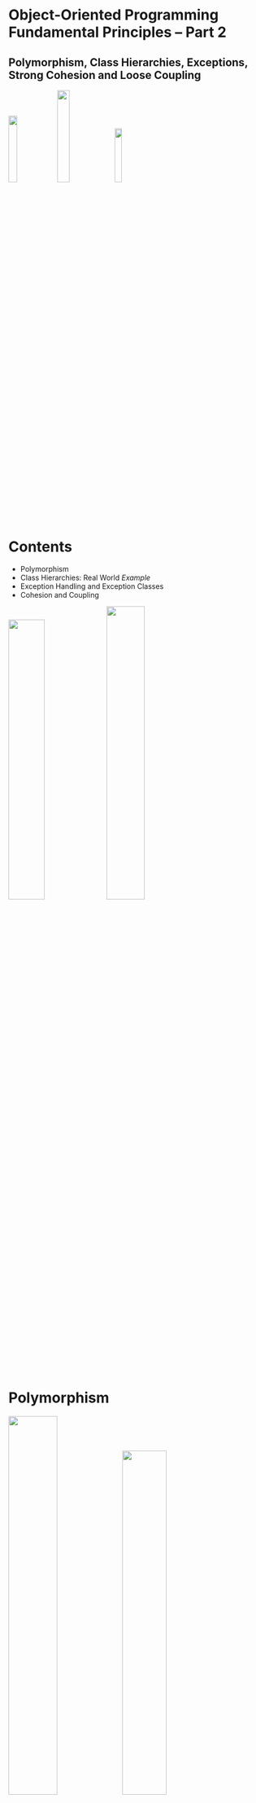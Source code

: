 <!-- section start -->
<!-- attr: { id:'', class:'slide-title', showInPresentation:'True', hasScriptWrapper:'True', style:'' } -->
# Object-Oriented Programming Fundamental Principles – Part 2
## Polymorphism, Class Hierarchies, Exceptions, Strong Cohesion and Loose Coupling
<img class="slide-image" src="\imgs\pic00.png" style="top:49.29%; left:74.86%; width:18.36%; z-index:-1" />
<img class="slide-image" src="\imgs\pic01.png" style="top:3.99%; left:82.24%; width:21.55%; z-index:-1" />
<img class="slide-image" src="\imgs\pic02.png" style="top:4.34%; left:59.88%; width:16.47%; z-index:-1" />
<div class="signature">
	<p class="signature-course"></p>
	<p class="signature-initiative"></p>
	<a href="" class="signature-link"></a>
</div>




<!-- section start -->
<!-- attr: { id:'', class:'', showInPresentation:'True', hasScriptWrapper:'True', style:'' } -->
# Contents
- Polymorphism
- Class Hierarchies: Real World _Example_
- Exception Handling and Exception Classes
- Cohesion and Coupling
<img class="slide-image" src="\imgs\pic03.png" style="top:46.76%; left:61.06%; width:37.56%; z-index:-1" />
<img class="slide-image" src="\imgs\pic04.png" style="top:46.52%; left:11.61%; width:38.43%; z-index:-1" />




<!-- section start -->
<!-- attr: { id:'', class:'slide-section', showInPresentation:'True', hasScriptWrapper:'True', style:'' } -->
# Polymorphism
<img class="slide-image" src="\imgs\pic05.png" style="top:35%; left:6.05%; width:43.67%; z-index:-1" />
<img class="slide-image" src="\imgs\pic06.png" style="top:5.29%; left:60.82%; width:41.62%; z-index:-1" />
<img class="slide-image" src="\imgs\pic07.png" style="top:48.38%; left:76.72%; width:22.92%; z-index:-1" />


<!-- attr: { id:'', class:'', showInPresentation:'True', hasScriptWrapper:'False', style:'' } -->
# Polymorphism
- **Polymorphism** = ability to **take more than oneform**(objects have more than one type)
  - A class can be used through its parent interface
  - A child class may override some of the behaviors of the parent class
- Polymorphism allows **abstract operations**to be defined and invoked
  - Abstract operations are defined in the base class' interface and implemented in the child classes
    - Declared as **abstract** or **virtual**


<!-- attr: { id:'', class:'', showInPresentation:'True', hasScriptWrapper:'False', style:'' } -->
<!-- # Polymorphism -->
- Why handle an object of given type as object of its base type?
  - To invoke **abstract operations**
  - To mix different related types in the same collection
    - E.g. **List&lt;object&gt;** can hold anything
  - To pass more specific object to a method that expects a parameter of a more generic type
  - To declare a more generic field which will be initialized and "specialized" later


<!-- attr: { id:'', class:'', showInPresentation:'True', hasScriptWrapper:'False', style:'font-size:40px;' } -->
# Virtual Methods
- **Virtual method** is
  - Defined in a base class and can be **changed** (overridden) in the descendant classes
  - Can be called through the base class' interface
- Virtual methods are declared through the keyword **virtual**

```cs
public virtual void Draw() { … }
```

- Methods declared as virtual in a base class can be overridden using the keyword **override**

```cs
public override void Draw() { … }
```



<!-- attr: { id:'', class:'slide-section demo', showInPresentation:'True', hasScriptWrapper:'True', style:'' } -->
# Virtual Methods
## [Demo]()
<img class="slide-image" src="\imgs\pic08.png" style="top:4.41%; left:18.71%; width:70.52%; z-index:-1" />


<!-- attr: { id:'', class:'', showInPresentation:'True', hasScriptWrapper:'False', style:'' } -->
# More about Virtual Methods
- **Abstract methods**are purely virtual
  - If a method is **abstract** &rarr; it is **virtual** as well
  - Abstract methods are designed to be changed (overridden) later
- **Interface members** are also purely virtual
  - They have no default implementation and are designed to be overridden in a descendent class
- Virtual methods can be **hidden** through the new keyword:

```cs
public new double CalculateSurface() { return … }
```



<!-- attr: { id:'', class:'', showInPresentation:'True', hasScriptWrapper:'False', style:'' } -->
# The override Modifier
- Using **override** we can modify a method or property
  - An override method provides a **replacement implementation**of an inherited member
  - You cannot override a non-virtual or static method
- The overridden base method must be **virtual**, **abstract**, or **override**


<!-- attr: { id:'', class:'', showInPresentation:'True', hasScriptWrapper:'False', style:'' } -->
# Polymorphism – How it Works?
- **Polymorphism** ensures that the appropriate method of the subclass is called through its base class' interface
- Polymorphism is implemented using a technique called **late method binding**
  - The exact method to be called is determined at **runtime**, just before performing the call
  - Applied for all **abstract** / **virtual** methods
- _Note_: Late binding is a bit slower than normal (early) binding


<!-- attr: { id:'', class:'', showInPresentation:'True', hasScriptWrapper:'False', style:'' } -->
# Polymorphism – _Example_

<img class="slide-image" src="\imgs\polymorphism.png" style="top:15%; left:18.71%; width:70.52%; z-index:-1" />

<!-- attr: { id:'', class:'', showInPresentation:'True', hasScriptWrapper:'False', style:'' } -->
# Polymorphism – _Example_
```cs
public abstract class Figure {
  public abstract double CalcSurface();
}
public class Square : Figure {
  public override double CalcSurface() { return … }
}
public class Circle : Figure {
  public override double CalcSurface() { return … }
}
Figure f1 = new Square(...);
Figure f2 = new Circle(...);
// This will call Square.CalcSurface()
int surface = f1.CalcSurface();
// This will call Circle.CalcSurface()
int surface = f2.CalcSurface();
```

<!-- section start -->
<!-- attr: { id:'', class:'slide-section', showInPresentation:'True', hasScriptWrapper:'True', style:'' } -->
# Class Hierarchies:<br /> Real World _Example_
<img class="slide-image" src="\imgs\pic10.png" style="top:37.91%; left:7.49%; width:45.07%; z-index:-1" />
<img class="slide-image" src="\imgs\pic11.png" style="top:44.08%; left:58.95%; width:44.08%; z-index:-1" />


<!-- attr: { id:'', class:'', showInPresentation:'True', hasScriptWrapper:'True', style:'' } -->
# Real World _Example_: Calculator
- Creating an application like the Windows Calculator
  - Typical scenario for applying the object-oriented approach
<img class="slide-image" src="\imgs\pic12.png" style="top:37.02%; left:30.82%; width:47.71%; z-index:-1" />


<!-- attr: { id:'', class:'', showInPresentation:'True', hasScriptWrapper:'False', style:'' } -->
<!-- # Real World _Example_: Calculator -->
- The calculator consists of controls:
  - Buttons, panels, text boxes, menus, check boxes, radio buttons, etc.
- Class **Control** – the root of our OO hierarchy
  - All controls can be painted on the screen
    - Should implement an interface **IPaintable** with a method **Paint()**
  - Common properties: location, size, text, face color, font, background color, etc.


<!-- attr: { id:'', class:'', showInPresentation:'True', hasScriptWrapper:'False', style:'' } -->
<!-- # Real World _Example_: Calculator -->
- Some controls could contain other (nested) controls inside (e. g. panels and toolbars)
  - We should have class **Container** that extends **Control** holding a collection of child controls
- The **Calculator** itself is a **Form**
  - **Form** is a special kind of **Container**
  - Contains also border, title (**text** derived from **Control**), icon and system buttons
- How the **Calculator** paints itself?
  - Invokes **Paint()** for all child controls inside it


<!-- attr: { id:'', class:'', showInPresentation:'True', hasScriptWrapper:'False', style:'' } -->
<!-- # Real World _Example_: Calculator -->
- How a **Container** paints itself?
  - Invokes **Paint()** for all controls inside it
  - Each control knows how to visualize itself
- What is the common between buttons, check boxes and radio buttons?
  - Can be pressed
  - Can be selected
- We can define class **AbstractButton** and all buttons can derive from it

<!-- attr: { id:'', class:'', showInPresentation:'True', hasScriptWrapper:'False', style:'' } -->
<!-- # Calculator Classes -->
<img class="slide-image" src="\imgs\calc-classes.png" style="top:15%; left:10.71%; width:85%; z-index:-1" />



<!-- section start -->
<!-- attr: { id:'', class:'slide-section', showInPresentation:'True', hasScriptWrapper:'True', style:'' } -->
# Exception Classes
## User-Defined Exception Classes
<img class="slide-image" src="\imgs\pic13.png" style="top:52%; left:32%; width:35%; z-index:-1" />


<!-- attr: { id:'', class:'', showInPresentation:'True', hasScriptWrapper:'False', style:'' } -->
# Exception Handling in OOP
- In OOP **exception handling** is the main paradigm for error handling
  - **Exceptions** are special classes that hold information about an error or unusual situation
- Exceptions are thrown (raised) through the **throw** keyword

```cs
throw new InvalidCalculationException(
  "Cannot calculate the size of the specified object");
```

- Exceptions are handled though the **try-catch-finally** and **using(…)** constructs


<!-- attr: { id:'', class:'', showInPresentation:'True', hasScriptWrapper:'True', style:'' } -->
# Exception Hierarchy
- Exceptions in .NET Framework are organized in a object-oriented **class hierarchy**
<img class="slide-image" src="\imgs\pic14.png" style="top:27.84%; left:6.49%; width:93.50%; z-index:-1; background-color: #DADADA;" />


<!-- attr: { id:'', class:'', showInPresentation:'True', hasScriptWrapper:'False', style:'' } -->
# Defining an Exception Class
- To define an exception class, inherit from **ApplicationException** and define constructors

```cs
using System;

public class InvalidCalculationException
  : ApplicationException
{
  public InvalidCalculationException(string msg)
    : base(msg)
  { }

  public InvalidCalculationException(string msg,
    Exception innerEx) : base(msg, innerEx)
  { }
}
```

<!-- attr: { id:'', class:'slide-section demo', showInPresentation:'True', hasScriptWrapper:'True', style:'' } -->
# Defining Exception Classes
## [Demo]()
<img class="slide-image" src="\imgs\pic15.png" style="top:52%; left:28%; width:45%; z-index:-1" />


<!-- attr: { id:'', class:'slide-section', showInPresentation:'True', hasScriptWrapper:'True', style:'' } -->
# Cohesion and Coupling
<img class="slide-image" src="\imgs\pic16.png" style="top:42%; left:20.88%; width:62.55%; z-index:-1" />


<!-- attr: { id:'', class:'', showInPresentation:'True', hasScriptWrapper:'False', style:'' } -->
# Cohesion
- **Cohesion** describes
  - How closely the routines in a class or the code in a routine support a **central purpose**
- Cohesion must be **strong**
  - Well-defined abstractions keep cohesion strong
- Classes must contain **strongly related functionality** and aim for single purpose
- Cohesion is a powerful tool for managing complexity


<!-- attr: { id:'', class:'', showInPresentation:'True', hasScriptWrapper:'True', style:'' } -->
# Good and Bad Cohesion
- **Good cohesion**: HDD, CR-ROM, remote control
<br />
<br />
<br />
<br />
<br />
- **Bad cohesion**: spaghetti code, single-board computer
<img class="slide-image" src="\imgs\pic17.png" style="top:65.66%; left:7.49%; width:20.79%; z-index:-1" />
<img class="slide-image" src="\imgs\pic18.png" style="top:60.02%; left:35.56%; width:27.48%; z-index:-1" />
<img class="slide-image" src="\imgs\pic19.png" style="top:19.39%; left:10.98%; width:20.28%; z-index:-1" />
<img class="slide-image" src="\imgs\pic20.png" style="top:15.87%; left:40.18%; width:27.38%; z-index:-1" />
<img class="slide-image" src="\imgs\pic21.png" style="top:14.99%; left:75.79%; width:28.21%; z-index:-1" />
<img class="slide-image" src="\imgs\pic22.png" style="top:60.02%; left:72.05%; width:29.97%; z-index:-1" />


<!-- attr: { id:'', class:'', showInPresentation:'True', hasScriptWrapper:'True', style:'' } -->
# Strong Cohesion
- **Strong cohesion**(good cohesion) example
  - Class **Math** that has methods:
    - **Sin()**, **Cos()**, **Asin()**
    - **Sqrt()**, **Pow()**, **Exp()**
    - **Math.PI**, **Math.E**

```cs
double sideA = 40, sideB = 69;
double angleAB = Math.PI / 3;

double sideC =
    Math.Pow(sideA, 2) + Math.Pow(sideB, 2)
    - 2 * sideA * sideB * Math.Cos(angleAB);

double sidesSqrtSum = Math.Sqrt(sideA) + Math.Sqrt(sideB) + Math.Sqrt(sideC);
```

<img class="slide-image" src="\imgs\pic23.png" style="top:18.51%; left:73.52%; width:28.59%; z-index:-1" />


<!-- attr: { id:'', class:'', showInPresentation:'True', hasScriptWrapper:'False', style:'' } -->
# Weak Cohesion
- **Weak cohesion**(bad cohesion) example
  -  Class **Magic** that has these methods:

```cs
public void PrintDocument(Document d);
public void SendEmail(
string recipient, string subject, string text);
public void CalculateDistanceBetweenPoints(
int x1, int y1, int x2, int y2)
```

- Another example:

```cs
MagicClass.MakePizza("Fat Pepperoni");
MagicClass.WithdrawMoney("999e6");
MagicClass.OpenDBConnection();
```



<!-- attr: { id:'', class:'', showInPresentation:'True', hasScriptWrapper:'False', style:'' } -->
# Coupling
- **Coupling** describes how tightly a class or routine is related to other classes or routines
- Coupling must be kept **loose**
  - Modules must depend little on each other
    - Or be entirely independent (**loosely coupled**)
  - All classes / routines must have small, direct, visible, and flexible relationships to other classes / routines
  - One module must be easily used by other modules


<!-- attr: { id:'', class:'', showInPresentation:'True', hasScriptWrapper:'True', style:'' } -->
# Loose and Tight Coupling
- Loose Coupling:
  - Easily replace old HDD
  - Easily place this HDD to another motherboard
<br />
<br />
<br />
- Tight Coupling:
  - Where is the video adapter?
  - Can you change the video controller?
<img class="slide-image" src="\imgs\pic24.png" style="top:13.85%; left:75%; width:25%; z-index:-1" />
<img class="slide-image" src="\imgs\pic25.png" style="top:44.08%; left:75%; width:25%; z-index:-1" />


<!-- attr: { id:'', class:'', showInPresentation:'True', hasScriptWrapper:'False', style:'' } -->
# Loose Coupling – _Example_

```cs
class Report
{
    public bool LoadFromFile(string fileName) {…}
    public bool SaveToFile(string fileName) {…}
}
class Printer
{
    public static int Print(Report report) {…}
}
class Program
{    
    static void Main()
    {
        Report myReport = new Report();          
        myReport.LoadFromFile("C:\\DailyReport.rep");
        Printer.Print(myReport);
    }
}
```



<!-- attr: { id:'', class:'', showInPresentation:'True', hasScriptWrapper:'False', style:'font-size: 40px;' } -->
# Tight Coupling – _Example_

```cs
class MathParams
{
    public static double operand;
    public static double result;
}
class MathUtil
{
    public static void Sqrt()
    {
      MathParams.result = CalcSqrt(MathParams.operand);
    }
}   
class MainClass
{
    static void Main()
    {
        MathParams.operand = 64;
        MathUtil.Sqrt();
        Console.WriteLine(MathParams.result);
    }
}
```



<!-- attr: { id:'', class:'', showInPresentation:'True', hasScriptWrapper:'False', style:'' } -->
# Spaghetti Code
- Combination of bad cohesion and tight coupling:

```cs
class Report
{
  public void Print() {…}
  public void InitPrinter() {…}
  public void LoadPrinterDriver(string fileName) {…}
  public bool SaveReport(string fileName) {…}
  public void SetPrinter(string printer) {…}
}
class Printer
{
  public void SetFileName() {…}
  public static bool LoadReport() {…}
  public static bool CheckReport() {…}
}
```



<!-- attr: { id:'', class:'', showInPresentation:'True', hasScriptWrapper:'False', style:'font-size: 40px;' } -->
# Summary
- OOP fundamental principals are: **inheritance**, **encapsulation**, **abstraction**, **polymorphism**
  - Inheritance allows inheriting members from another class
  - Abstraction and encapsulation hide internal data and allow working through abstract interface
  - Polymorphism allows working with objects through their parent interface and invoke abstract actions
- Exception classes are natural to OOP
- **Strong cohesion**and **loose coupling** avoid spaghetti code


<!-- attr: { id:'', class:'slide-section', showInPresentation:'True', hasScriptWrapper:'False', style:'' } -->
# Object-Oriented Programming Fundamental Principles – Part 2
## Questions?



<!-- attr: { id:'', class:'', showInPresentation:'True', hasScriptWrapper:'True', style:'' } -->
# Free Trainings @ Telerik Academy
- C# Programming @ Telerik Academy
    - [csharpfundamentals.telerik.com](csharpfundamentals.telerik.com)
  - Telerik Software Academy
    - [academy.telerik.com](academy.telerik.com)
  - Telerik Academy @ Facebook
    - [facebook.com/TelerikAcademy](facebook.com/TelerikAcademy)
  - Telerik Software Academy Forums
    - [forums.academy.telerik.com](forums.academy.telerik.com)
<img class="slide-image" src="\imgs\pic26.png" style="top:60.37%; left:92.39%; width:13.45%; z-index:-1" />
<img class="slide-image" src="\imgs\pic27.png" style="top:30.85%; left:68.14%; width:36.30%; z-index:-1" />
<img class="slide-image" src="\imgs\pic28.png" style="top:46.32%; left:95.14%; width:10.85%; z-index:-1" />
<img class="slide-image" src="\imgs\pic29.png" style="top:13.00%; left:92.85%; width:13.01%; z-index:-1" />
